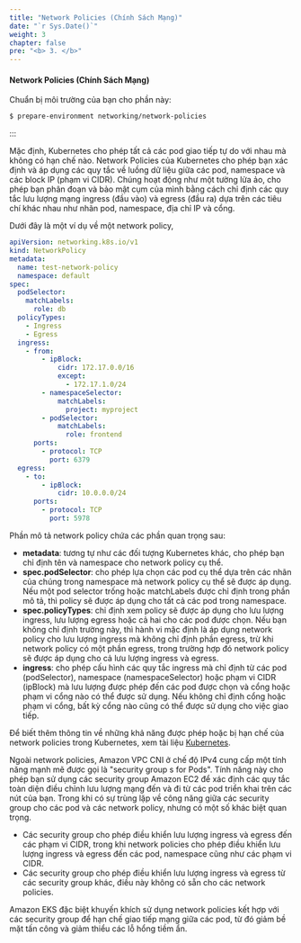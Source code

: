 ```yaml
---
title: "Network Policies (Chính Sách Mạng)"
date: "`r Sys.Date()`"
weight: 3
chapter: false
pre: "<b> 3. </b>"
---
```


#### Network Policies (Chính Sách Mạng)

Chuẩn bị môi trường của bạn cho phần này:

```bash wait=30 timeout=600
$ prepare-environment networking/network-policies
```

:::

Mặc định, Kubernetes cho phép tất cả các pod giao tiếp tự do với nhau mà không có hạn chế nào. Network Policies của Kubernetes cho phép bạn xác định và áp dụng các quy tắc về luồng dữ liệu giữa các pod, namespace và các block IP (phạm vi CIDR). Chúng hoạt động như một tường lửa ảo, cho phép bạn phân đoạn và bảo mật cụm của mình bằng cách chỉ định các quy tắc lưu lượng mạng ingress (đầu vào) và egress (đầu ra) dựa trên các tiêu chí khác nhau như nhãn pod, namespace, địa chỉ IP và cổng.

Dưới đây là một ví dụ về một network policy,

```yaml
apiVersion: networking.k8s.io/v1
kind: NetworkPolicy
metadata:
  name: test-network-policy
  namespace: default
spec:
  podSelector:
    matchLabels:
      role: db
  policyTypes:
    - Ingress
    - Egress
  ingress:
    - from:
        - ipBlock:
            cidr: 172.17.0.0/16
            except:
              - 172.17.1.0/24
        - namespaceSelector:
            matchLabels:
              project: myproject
        - podSelector:
            matchLabels:
              role: frontend
      ports:
        - protocol: TCP
          port: 6379
  egress:
    - to:
        - ipBlock:
            cidr: 10.0.0.0/24
      ports:
        - protocol: TCP
          port: 5978
```

Phần mô tả network policy chứa các phần quan trọng sau:
- **metadata**: tương tự như các đối tượng Kubernetes khác, cho phép bạn chỉ định tên và namespace cho network policy cụ thể.
- **spec.podSelector**: cho phép lựa chọn các pod cụ thể dựa trên các nhãn của chúng trong namespace mà network policy cụ thể sẽ được áp dụng. Nếu một pod selector trống hoặc matchLabels được chỉ định trong phần mô tả, thì policy sẽ được áp dụng cho tất cả các pod trong namespace.
- **spec.policyTypes**: chỉ định xem policy sẽ được áp dụng cho lưu lượng ingress, lưu lượng egress hoặc cả hai cho các pod được chọn. Nếu bạn không chỉ định trường này, thì hành vi mặc định là áp dụng network policy cho lưu lượng ingress mà không chỉ định phần egress, trừ khi network policy có một phần egress, trong trường hợp đó network policy sẽ được áp dụng cho cả lưu lượng ingress và egress.
- **ingress**: cho phép cấu hình các quy tắc ingress mà chỉ định từ các pod (podSelector), namespace (namespaceSelector) hoặc phạm vi CIDR (ipBlock) mà lưu lượng được phép đến các pod được chọn và cổng hoặc phạm vi cổng nào có thể được sử dụng. Nếu không chỉ định cổng hoặc phạm vi cổng, bất kỳ cổng nào cũng có thể được sử dụng cho việc giao tiếp.

Để biết thêm thông tin về những khả năng được phép hoặc bị hạn chế của network policies trong Kubernetes, xem tài liệu [Kubernetes](https://kubernetes.io/docs/concepts/services-networking/network-policies/).

Ngoài network policies, Amazon VPC CNI ở chế độ IPv4 cung cấp một tính năng mạnh mẽ được gọi là "security group s for Pods". Tính năng này cho phép bạn sử dụng các security group Amazon EC2 để xác định các quy tắc toàn diện điều chỉnh lưu lượng mạng đến và đi từ các pod triển khai trên các nút của bạn. Trong khi có sự trùng lặp về công năng giữa các security group cho các pod và các network policy, nhưng có một số khác biệt quan trọng.
- Các security group cho phép điều khiển lưu lượng ingress và egress đến các phạm vi CIDR, trong khi network policies cho phép điều khiển lưu lượng ingress và egress đến các pod, namespace cũng như các phạm vi CIDR.
- Các security group cho phép điều khiển lưu lượng ingress và egress từ các security group khác, điều này không có sẵn cho các network policies.

Amazon EKS đặc biệt khuyến khích sử dụng network policies kết hợp với các security group để hạn chế giao tiếp mạng giữa các pod, từ đó giảm bề mặt tấn công và giảm thiểu các lỗ hổng tiềm ẩn.